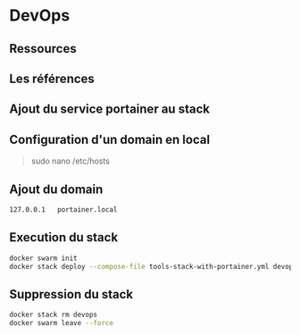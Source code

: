 # DevOps

## Ressources

## Les références

## Ajout du service portainer au stack

## Configuration d'un domain en local

> sudo nano /etc/hosts

## Ajout du domain

```bash
127.0.0.1	portainer.local
```

## Execution du stack

```bash
docker swarm init
docker stack deploy --compose-file tools-stack-with-portainer.yml devops
```

## Suppression du stack

```bash
docker stack rm devops
docker swarm leave --force
```
